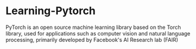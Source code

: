 # Learning-Pytorch
PyTorch is an open source machine learning library based on the Torch library, used for applications such as computer vision and natural language processing, primarily developed by Facebook's AI Research lab (FAIR)

